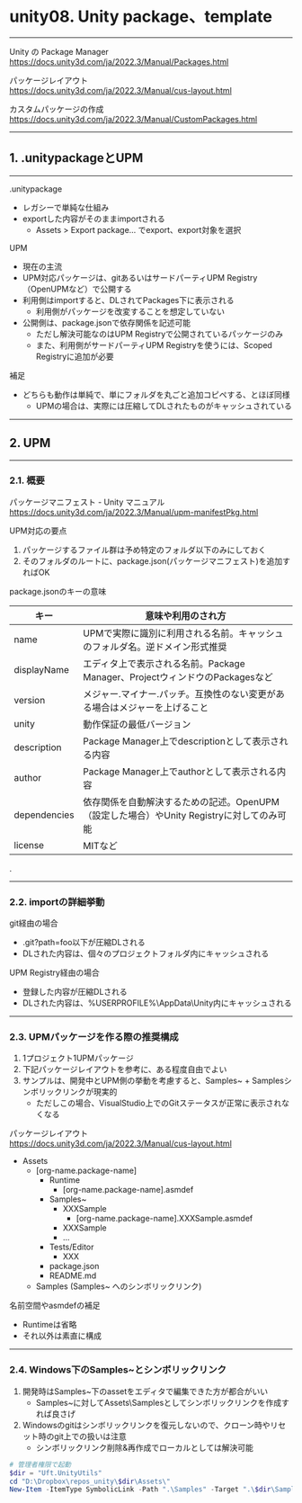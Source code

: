 # unity08. Unity package、template
________________________________________
Unity の Package Manager  
https://docs.unity3d.com/ja/2022.3/Manual/Packages.html

パッケージレイアウト  
https://docs.unity3d.com/ja/2022.3/Manual/cus-layout.html

カスタムパッケージの作成  
https://docs.unity3d.com/ja/2022.3/Manual/CustomPackages.html
________________________________________
## 1. .unitypackageとUPM
________________________________________
.unitypackage

- レガシーで単純な仕組み
- exportした内容がそのままimportされる
    - Assets > Export package... でexport、export対象を選択

UPM

- 現在の主流
- UPM対応パッケージは、gitあるいはサードパーティUPM Registry（OpenUPMなど）で公開する
- 利用側はimportすると、DLされてPackages下に表示される
    - 利用側がパッケージを改変することを想定していない
- 公開側は、package.jsonで依存関係を記述可能
   - ただし解決可能なのはUPM Registryで公開されているパッケージのみ
   - また、利用側がサードパーティUPM Registryを使うには、Scoped Registryに追加が必要

補足

- どちらも動作は単純で、単にフォルダを丸ごと追加コピペする、とほぼ同様
    - UPMの場合は、実際には圧縮してDLされたものがキャッシュされている

________________________________________
## 2. UPM
________________________________________
### 2.1. 概要

パッケージマニフェスト - Unity マニュアル  
https://docs.unity3d.com/ja/2022.3/Manual/upm-manifestPkg.html

UPM対応の要点

1. パッケージするファイル群は予め特定のフォルダ以下のみにしておく
2. そのフォルダのルートに、package.json(パッケージマニフェスト)を追加すればOK

package.jsonのキーの意味

キー        |意味や利用のされ方
------------|----------------------------------
name        |UPMで実際に識別に利用される名前。キャッシュのフォルダ名。逆ドメイン形式推奨
displayName |エディタ上で表示される名前。Package Manager、ProjectウィンドウのPackagesなど
version     |メジャー.マイナー.パッチ。互換性のない変更がある場合はメジャーを上げること
unity       |動作保証の最低バージョン
description |Package Manager上でdescriptionとして表示される内容
author      |Package Manager上でauthorとして表示される内容
dependencies|依存関係を自動解決するための記述。OpenUPM（設定した場合）やUnity Registryに対してのみ可能
license     |MITなど

.

________________________________________
### 2.2. importの詳細挙動

git経由の場合

- .git?path=foo以下が圧縮DLされる
- DLされた内容は、個々のプロジェクトフォルダ内にキャッシュされる

UPM Registry経由の場合

- 登録した内容が圧縮DLされる
- DLされた内容は、%USERPROFILE%\AppData\Unity内にキャッシュされる

________________________________________
### 2.3. UPMパッケージを作る際の推奨構成

1. 1プロジェクト1UPMパッケージ
2. 下記パッケージレイアウトを参考に、ある程度自由でよい
3. サンプルは、開発中とUPM側の挙動を考慮すると、Samples~ + Samplesシンボリックリンクが現実的
    - ただしこの場合、VisualStudio上でのGitステータスが正常に表示されなくなる

パッケージレイアウト  
https://docs.unity3d.com/ja/2022.3/Manual/cus-layout.html


- Assets
    - [org-name.package-name]
        - Runtime
            - [org-name.package-name].asmdef
        - Samples~
            - XXXSample
                - [org-name.package-name].XXXSample.asmdef
            - XXXSample
            - ...
        - Tests/Editor
            - XXX
        - package.json
        - README.md
    - Samples (Samples~ へのシンボリックリンク)

名前空間やasmdefの補足

- Runtimeは省略
- それ以外は素直に構成

________________________________________
### 2.4. Windows下のSamples~とシンボリックリンク

1. 開発時はSamples~下のassetをエディタで編集できた方が都合がいい
    - Samples~に対してAssets\Samplesとしてシンボリックリンクを作成すれば良さげ
2. Windowsのgitはシンボリックリンクを復元しないので、クローン時やリセット時のgit上での扱いは注意
    - シンボリックリンク削除&再作成でローカルとしては解決可能

```powershell
# 管理者権限で起動
$dir = "Uft.UnityUtils"
cd "D:\Dropbox\repos_unity\$dir\Assets\"
New-Item -ItemType SymbolicLink -Path ".\Samples" -Target ".\$dir\Samples~"
```